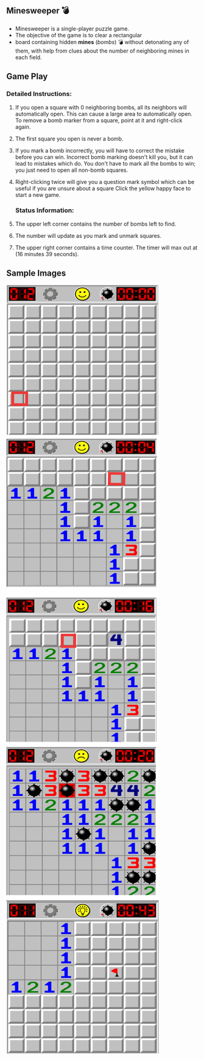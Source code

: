 ## Minesweeper :bomb:

* Minesweeper is a single-player puzzle game. 
* The objective of the game is to clear a rectangular   
* board containing hidden  **mines** (_bombs_) :bomb: without detonating any of them, with help from clues about the number of neighboring mines in each field.


## Game Play


   ### Detailed Instructions:


1. If you open a square with 0 neighboring bombs, all its neighbors will automatically open. This can cause a large area to automatically open.
   To remove a bomb marker from a square, point at it and right-click again. 
2. The first square you open is never a bomb.
3. If you mark a bomb incorrectly, you will have to correct the mistake before you can win. Incorrect bomb marking doesn't kill you, but it can lead to mistakes which do.
   You don't have to mark all the bombs to win; you just need to open all non-bomb squares.
4. Right-clicking twice will give you a question mark symbol which can be useful if you are unsure about a square
   Click the yellow happy face to start a new game.

   ### Status Information:

1. The upper left corner contains the number of bombs left to find. 
2. The number will update as you mark and unmark squares.
3. The upper right corner contains a time counter. The timer will max out at (16 minutes 39 seconds).


## Sample Images

<img src="https://github.com/muralimd07/Minesweeper/blob/main/Screenshots/1.png?raw=true" width="400" height="400" />

<img src="https://github.com/muralimd07/Minesweeper/blob/main/Screenshots/2.png?raw=true" width="400" height="400" />

<img src="https://github.com/muralimd07/Minesweeper/blob/main/Screenshots/3.png?raw=true" width="400" height="400" />

<img src="https://github.com/muralimd07/Minesweeper/blob/main/Screenshots/4.png?raw=true" width="400" height="400" />

<img src="https://raw.githubusercontent.com/muralimd07/Minesweeper/main/Screenshots/IMG_20201213_215432.jpg" width="400" height="400" />

